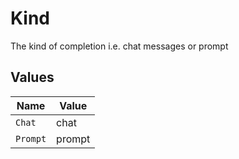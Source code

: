 # Kind

The kind of completion i.e. chat messages or prompt


## Values

| Name     | Value    |
| -------- | -------- |
| `Chat`   | chat     |
| `Prompt` | prompt   |